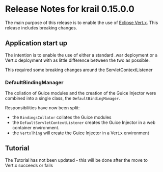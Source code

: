 # Release Notes for krail 0.15.0.0

The main purpose of this release is to enable the use of [Eclipse Vert.x](http://vertx.io/).  This release includes breaking changes.

## Application start up
The intention is to enable the use of either a standard .war deployment or a Vert.x deployment with as little difference between the two as possible.

This required some breaking changes around the ServletContextListener

### DefaultBindingManager

The collation of Guice modules and the creation of the Guice Injector were combined into a single class, the `DefaultBindingManager`.

Responsibilities have now been split:
 
- the `BindingsCollator` collates the Guice modules
- the `DefaultServletContextListener` creates the Guice Injector in a web container environment.
- the `VertxThing` will create the Guice Injector in a Vert.x environment



## Tutorial

The Tutorial has not been updated - this will be done after the move to Vert.x succeeds or fails

